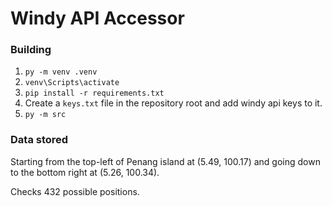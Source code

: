 # Windy API Accessor

### Building

1. `py -m venv .venv`
2. `venv\Scripts\activate`
3. `pip install -r requirements.txt`
4. Create a `keys.txt` file in the repository root and add windy api keys to it.
5. `py -m src`

### Data stored

Starting from the top-left of Penang island at (5.49, 100.17) and going down to the bottom right at (5.26, 100.34).

Checks 432 possible positions. 
